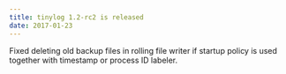 ```yaml
---
title: tinylog 1.2-rc2 is released
date: 2017-01-23
---
```


Fixed deleting old backup files in rolling file writer if startup policy is used together with timestamp or process ID labeler.
